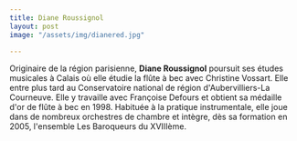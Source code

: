 ```yaml
---
title: Diane Roussignol
layout: post
image: "/assets/img/dianered.jpg"

---
```

Originaire de la région parisienne, __Diane Roussignol__ poursuit ses études musicales à Calais où elle étudie la flûte à bec avec Christine Vossart. Elle entre plus tard au Conservatoire national de région d'Aubervilliers-La Courneuve. Elle y travaille avec Françoise Defours et obtient sa médaille d'or de flûte à bec en 1998. Habituée à la pratique instrumentale, elle joue dans de nombreux orchestres de chambre et intègre, dès sa formation en 2005, l'ensemble Les Baroqueurs du XVIIIème.